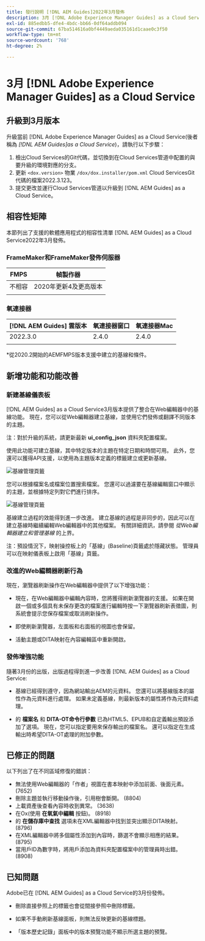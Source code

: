 ```yaml
---
title: 發行說明 [!DNL AEM Guides]2022年3月發佈
description: 3月 [!DNL Adobe Experience Manager Guides] as a Cloud Service
exl-id: 885edbb5-dfe4-4bdc-bb66-0df64addb094
source-git-commit: 67ba514616a0bf4449aeda035161d1caae0c3f50
workflow-type: tm+mt
source-wordcount: '768'
ht-degree: 2%

---
```


# 3月 [!DNL Adobe Experience Manager Guides] as a Cloud Service

## 升級到3月版本

升級當前 [!DNL Adobe Experience Manager Guides] as a Cloud Service(後者稱為 *[!DNL AEM Guides]as a Cloud Service*)，請執行以下步驟：
1. 檢出Cloud Services的Git代碼，並切換到在Cloud Services管道中配置的與要升級的環境對應的分支。
1. 更新 `<dox.version>` 物業 `/dox/dox.installer/pom.xml` Cloud ServicesGit代碼的檔案2022.3.123。
1. 提交更改並運行Cloud Services管道以升級到 [!DNL AEM Guides] as a Cloud Service。

## 相容性矩陣

本節列出了支援的軟體應用程式的相容性清單 [!DNL AEM Guides] as a Cloud Service2022年3月發佈。

### FrameMaker和FrameMaker發佈伺服器

| FMPS | 幀製作器 |
| --- | --- |
| 不相容 | 2020年更新4及更高版本 |
|  |  |


### 氧連接器

| [!DNL AEM Guides] 雲版本 | 氧連接器窗口 | 氧連接器Mac |
| --- | --- | --- |
| 2022.3.0 | 2.4.0 | 2.4.0 |
|  |  |  |

*從2020.2開始的AEMFMPS版本支援中建立的基線和條件。

## 新增功能和功能改善

### 新建基線儀表板

[!DNL AEM Guides] as a Cloud Service3月版本提供了整合在Web編輯器中的基線功能。 現在，您可以從Web編輯器建立基線，並使用它們發佈或翻譯不同版本的主題。

注：對於升級的系統，請更新最新 **ui_config_json** 資料夾配置檔案。

使用此功能可建立基線，其中特定版本的主題在特定日期和時間可用。 此外，您還可以獲得API支援，以使用為主題版本定義的標籤建立或更新基線。

![基線管理頁籤](assets/baseline-manage.png)

您可以根據檔案名或檔案位置搜索檔案。 您還可以過濾要在基線編輯窗口中顯示的主題，並根據特定列對它們進行排序。

![基線管理頁籤](assets/baseline-filter.png)

基線建立過程的效能得到進一步改進。 建立基線的過程是非同步的，因此可以在建立基線時繼續編輯Web編輯器中的其他檔案。 有關詳細資訊，請參閱 *從Web編輯器建立和管理基線* 的上界。

注：預設情況下，映射操控板上的「基線」(Baseline)頁籤處於隱藏狀態。 管理員可以在映射儀表板上啟用「基線」頁籤。

### 改進的Web編輯器刷新行為

現在，瀏覽器刷新操作在Web編輯器中提供了以下增強功能：

* 現在，在Web編輯器中編輯內容時，您將獲得刷新瀏覽器的支援。 如果在開啟一個或多個具有未保存更改的檔案進行編輯時按一下瀏覽器刷新表徵圖，則系統會提示您保存檔案或取消刷新操作。

* 即使刷新瀏覽器，左面板和右面板的視圖也會保留。

* 活動主題或DITA映射在內容編輯區中重新開啟。

### 發佈增強功能

隨著3月份的出版，出版過程得到進一步改善 [!DNL AEM Guides] as a Cloud Service:

* 基線已經得到遵守，因為網站輸出AEM的元資料。 您還可以將基線版本的屬性作為元資料進行處理。 如果未定義基線，則最新版本的屬性將作為元資料處理。

* 的 **檔案名** 和 **DITA-OT命令行參數** 已為HTML5、EPUB和自定義輸出預設添加了選項。 現在，您可以指定要用來保存輸出的檔案名。 還可以指定在生成輸出時希望DITA-OT處理的附加參數。

## 已修正的問題

以下列出了在不同區域修復的錯誤：

* 無法使用Web編輯器的「作者」視圖在書本映射中添加前面、後面元素。 (7652)
* 刪除主題並執行移動操作後，引用樹會斷開。 (8804)
* 上載資產後查看內容時收到異常。 (3638)
* 在Ox(使用 **在氧氣中編輯** 按鈕)。 (8918)
* 的 **在儲存庫中查找** 選項未在XML編輯器中找到並突出顯示DITA映射。 (8796)
* 在XML編輯器中將多個屬性添加到內容時，篩選不會顯示相應的結果。 (8795)
* 當用戶ID為數字時，將用戶添加為資料夾配置檔案中的管理員時出錯。 (8908)

## 已知問題

Adobe已在 [!DNL AEM Guides] as a Cloud Service的3月份發佈。

* 刪除直接參照上的標籤也會從間接參照中刪除標籤。

* 如果不手動刷新基線面板，則無法反映更新的基線標題。

* 「版本歷史記錄」面板中的版本預覽功能不顯示所選主題的預覽。
